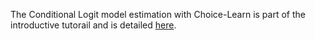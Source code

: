 The Conditional Logit model estimation with Choice-Learn is part of the introductive tutorail and is detailed [here](../introduction/3_model_clogit.ipynb).
